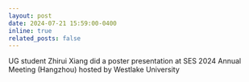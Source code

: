 ```yaml
---
layout: post
date: 2024-07-21 15:59:00-0400
inline: true
related_posts: false
---
```


UG student Zhirui Xiang did a poster presentation at SES 2024 Annual Meeting (Hangzhou) hosted by Westlake University